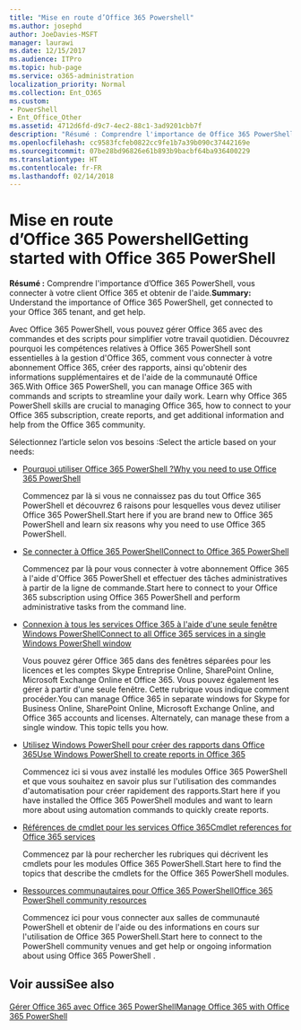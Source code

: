 ```yaml
---
title: "Mise en route d’Office 365 Powershell"
ms.author: josephd
author: JoeDavies-MSFT
manager: laurawi
ms.date: 12/15/2017
ms.audience: ITPro
ms.topic: hub-page
ms.service: o365-administration
localization_priority: Normal
ms.collection: Ent_O365
ms.custom:
- PowerShell
- Ent_Office_Other
ms.assetid: 4712d6fd-d9c7-4ec2-88c1-3ad9201cbb7f
description: "Résumé : Comprendre l'importance de Office 365 PowerShell, vous connecter à votre client Office 365 et obtenir de l'aide."
ms.openlocfilehash: cc9583fcfeb0822cc9fe1b7a39b090c37442169e
ms.sourcegitcommit: 07be28bd96826e61b893b9bacbf64ba936400229
ms.translationtype: HT
ms.contentlocale: fr-FR
ms.lasthandoff: 02/14/2018
---
```

# <a name="getting-started-with-office-365-powershell"></a><span data-ttu-id="e607a-103">Mise en route d’Office 365 Powershell</span><span class="sxs-lookup"><span data-stu-id="e607a-103">Getting started with Office 365 PowerShell</span></span>

 <span data-ttu-id="e607a-104">**Résumé :** Comprendre l'importance d’Office 365 PowerShell, vous connecter à votre client Office 365 et obtenir de l'aide.</span><span class="sxs-lookup"><span data-stu-id="e607a-104">**Summary:** Understand the importance of Office 365 PowerShell, get connected to your Office 365 tenant, and get help.</span></span>
  
<span data-ttu-id="e607a-p101">Avec Office 365 PowerShell, vous pouvez gérer Office 365 avec des commandes et des scripts pour simplifier votre travail quotidien. Découvrez pourquoi les compétences relatives à Office 365 PowerShell sont essentielles à la gestion d'Office 365, comment vous connecter à votre abonnement Office 365, créer des rapports, ainsi qu'obtenir des informations supplémentaires et de l'aide de la communauté Office 365.</span><span class="sxs-lookup"><span data-stu-id="e607a-p101">With Office 365 PowerShell, you can manage Office 365 with commands and scripts to streamline your daily work. Learn why Office 365 PowerShell skills are crucial to managing Office 365, how to connect to your Office 365 subscription, create reports, and get additional information and help from the Office 365 community.</span></span>
  
<span data-ttu-id="e607a-107">Sélectionnez l’article selon vos besoins :</span><span class="sxs-lookup"><span data-stu-id="e607a-107">Select the article based on your needs:</span></span>
  
- [<span data-ttu-id="e607a-108">Pourquoi utiliser Office 365 PowerShell ?</span><span class="sxs-lookup"><span data-stu-id="e607a-108">Why you need to use Office 365 PowerShell</span></span>](why-you-need-to-use-office-365-powershell.md)
    
    <span data-ttu-id="e607a-109">Commencez par là si vous ne connaissez pas du tout Office 365 PowerShell et découvrez 6 raisons pour lesquelles vous devez utiliser Office 365 PowerShell.</span><span class="sxs-lookup"><span data-stu-id="e607a-109">Start here if you are brand new to Office 365 PowerShell and learn six reasons why you need to use Office 365 PowerShell.</span></span> 
    
- [<span data-ttu-id="e607a-110">Se connecter à Office 365 PowerShell</span><span class="sxs-lookup"><span data-stu-id="e607a-110">Connect to Office 365 PowerShell</span></span>](connect-to-office-365-powershell.md)
    
    <span data-ttu-id="e607a-111">Commencez par là pour vous connecter à votre abonnement Office 365 à l'aide d'Office 365 PowerShell et effectuer des tâches administratives à partir de la ligne de commande.</span><span class="sxs-lookup"><span data-stu-id="e607a-111">Start here to connect to your Office 365 subscription using Office 365 PowerShell and perform administrative tasks from the command line.</span></span>
    
- [<span data-ttu-id="e607a-112">Connexion à tous les services Office 365 à l'aide d'une seule fenêtre Windows PowerShell</span><span class="sxs-lookup"><span data-stu-id="e607a-112">Connect to all Office 365 services in a single Windows PowerShell window</span></span>](connect-to-all-office-365-services-in-a-single-windows-powershell-window.md)
    
    <span data-ttu-id="e607a-p102">Vous pouvez gérer Office 365 dans des fenêtres séparées pour les licences et les comptes Skype Entreprise Online, SharePoint Online, Microsoft Exchange Online et Office 365. Vous pouvez également les gérer à partir d'une seule fenêtre. Cette rubrique vous indique comment procéder.</span><span class="sxs-lookup"><span data-stu-id="e607a-p102">You can manage Office 365 in separate windows for Skype for Business Online, SharePoint Online, Microsoft Exchange Online, and Office 365 accounts and licenses. Alternately, can manage these from a single window. This topic tells you how.</span></span>
    
- [<span data-ttu-id="e607a-116">Utilisez Windows PowerShell pour créer des rapports dans Office 365</span><span class="sxs-lookup"><span data-stu-id="e607a-116">Use Windows PowerShell to create reports in Office 365</span></span>](use-windows-powershell-to-create-reports-in-office-365.md)
    
    <span data-ttu-id="e607a-117">Commencez ici si vous avez installé les modules Office 365 PowerShell et que vous souhaitez en savoir plus sur l'utilisation des commandes d'automatisation pour créer rapidement des rapports.</span><span class="sxs-lookup"><span data-stu-id="e607a-117">Start here if you have installed the Office 365 PowerShell modules and want to learn more about using automation commands to quickly create reports.</span></span> 
    
- [<span data-ttu-id="e607a-118">Références de cmdlet pour les services Office 365</span><span class="sxs-lookup"><span data-stu-id="e607a-118">Cmdlet references for Office 365 services</span></span>](cmdlet-references-for-office-365-services.md)
    
    <span data-ttu-id="e607a-119">Commencez par là pour rechercher les rubriques qui décrivent les cmdlets pour les modules Office 365 PowerShell.</span><span class="sxs-lookup"><span data-stu-id="e607a-119">Start here to find the topics that describe the cmdlets for the Office 365 PowerShell modules.</span></span>
    
- [<span data-ttu-id="e607a-120">Ressources communautaires pour Office 365 PowerShell</span><span class="sxs-lookup"><span data-stu-id="e607a-120">Office 365 PowerShell community resources</span></span>](office-365-powershell-community-resources.md)
    
    <span data-ttu-id="e607a-121">Commencez ici pour vous connecter aux salles de communauté PowerShell et obtenir de l'aide ou des informations en cours sur l'utilisation de Office 365 PowerShell.</span><span class="sxs-lookup"><span data-stu-id="e607a-121">Start here to connect to the PowerShell community venues and get help or ongoing information about using Office 365 PowerShell .</span></span>
    
## <a name="see-also"></a><span data-ttu-id="e607a-122">Voir aussi</span><span class="sxs-lookup"><span data-stu-id="e607a-122">See also</span></span>

#### 

[<span data-ttu-id="e607a-123">Gérer Office 365 avec Office 365 PowerShell</span><span class="sxs-lookup"><span data-stu-id="e607a-123">Manage Office 365 with Office 365 PowerShell</span></span>](manage-office-365-with-office-365-powershell.md)

